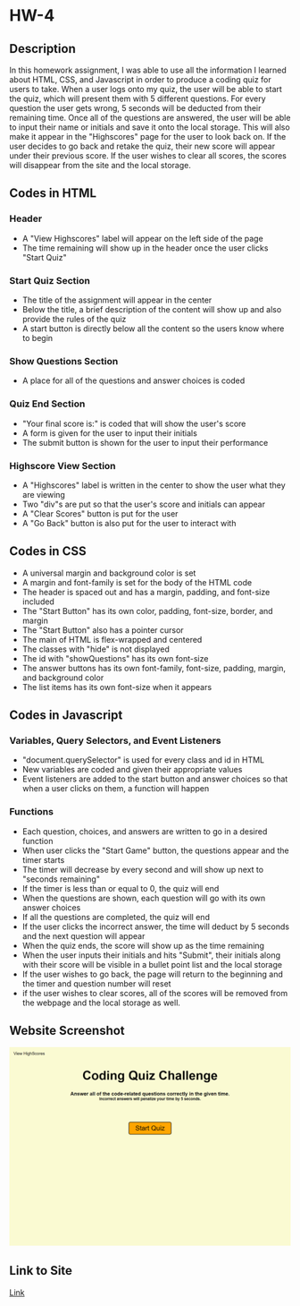 # HW-4

## Description
In this homework assignment, I was able to use all the information I learned about HTML, CSS, and Javascript in order to produce a coding quiz for users to take. When a user logs onto my quiz, the user will be able to start the quiz, which will present them with 5 different questions. For every question the user gets wrong, 5 seconds will be deducted from their remaining time. Once all of the questions are answered, the user will be able to input their name or initials and save it onto the local storage. This will also make it appear in the "Highscores" page for the user to look back on. If the user decides to go back and retake the quiz, their new score will appear under their previous score. If the user wishes to clear all scores, the scores will disappear from the site and the local storage.

## Codes in HTML

### Header
- A "View Highscores" label will appear on the left side of the page
- The time remaining will show up in the header once the user clicks "Start Quiz"

### Start Quiz Section
- The title of the assignment will appear in the center
- Below the title, a brief description of the content will show up and also provide the rules of the quiz
- A start button is directly below all the content so the users know where to begin

### Show Questions Section
- A place for all of the questions and answer choices is coded

### Quiz End Section
- "Your final score is:" is coded that will show the user's score
- A form is given for the user to input their initials
- The submit button is shown for the user to input their performance

### Highscore View Section
- A "Highscores" label is written in the center to show the user what they are viewing
- Two "div"s are put so that the user's score and initials can appear
- A "Clear Scores" button is put for the user
- A "Go Back" button is also put for the user to interact with

## Codes in CSS
- A universal margin and background color is set
- A margin and font-family is set for the body of the HTML code
- The header is spaced out and has a margin, padding, and font-size included
- The "Start Button" has its own color, padding, font-size, border, and margin
- The "Start Button" also has a pointer cursor
- The main of HTML is flex-wrapped and centered
- The classes with "hide" is not displayed
- The id with "showQuestions" has its own font-size
- The answer buttons has its own font-family, font-size, padding, margin, and background color
- The list items has its own font-size when it appears

## Codes in Javascript

### Variables, Query Selectors, and Event Listeners
- "document.querySelector" is used for every class and id in HTML
- New variables are coded and given their appropriate values
- Event listeners are added to the start button and answer choices so that when a user clicks on them, a function will happen

### Functions
- Each question, choices, and answers are written to go in a desired function
- When user clicks the "Start Game" button, the questions appear and the timer starts
- The timer will decrease by every second and will show up next to "seconds remaining"
- If the timer is less than or equal to 0, the quiz will end
- When the questions are shown, each question will go with its own answer choices
- If all the questions are completed, the quiz will end
- If the user clicks the incorrect answer, the time will deduct by 5 seconds and the next question will appear
- When the quiz ends, the score will show up as the time remaining
- When the user inputs their initials and hits "Submit", their initials along with their score will be visible in a bullet point list and the local storage
- If the user wishes to go back, the page will return to the beginning and the timer and question number will reset
- if the user wishes to clear scores, all of the scores will be removed from the webpage and the local storage as well. 

## Website Screenshot
![Alttext](/full-website.png)

## Link to Site
[Link](https://lydiakim10.github.io/HW-4/)